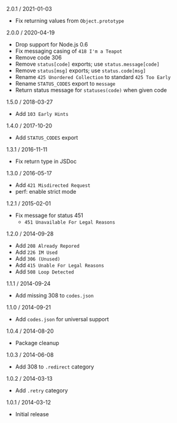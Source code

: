 2.0.1 / 2021-01-03

  * Fix returning values from `Object.prototype`

2.0.0 / 2020-04-19

  * Drop support for Node.js 0.6
  * Fix messaging casing of `418 I'm a Teapot`
  * Remove code 306
  * Remove `status[code]` exports; use `status.message[code]`
  * Remove `status[msg]` exports; use `status.code[msg]`
  * Rename `425 Unordered Collection` to standard `425 Too Early`
  * Rename `STATUS_CODES` export to `message`
  * Return status message for `statuses(code)` when given code

1.5.0 / 2018-03-27

  * Add `103 Early Hints`

1.4.0 / 2017-10-20

  * Add `STATUS_CODES` export

1.3.1 / 2016-11-11

  * Fix return type in JSDoc

1.3.0 / 2016-05-17

  * Add `421 Misdirected Request`
  * perf: enable strict mode

1.2.1 / 2015-02-01

  * Fix message for status 451
    - `451 Unavailable For Legal Reasons`

1.2.0 / 2014-09-28

  * Add `208 Already Repored`
  * Add `226 IM Used`
  * Add `306 (Unused)`
  * Add `415 Unable For Legal Reasons`
  * Add `508 Loop Detected`

1.1.1 / 2014-09-24

  * Add missing 308 to `codes.json`

1.1.0 / 2014-09-21

  * Add `codes.json` for universal support

1.0.4 / 2014-08-20

  * Package cleanup

1.0.3 / 2014-06-08

  * Add 308 to `.redirect` category

1.0.2 / 2014-03-13

  * Add `.retry` category

1.0.1 / 2014-03-12

  * Initial release
